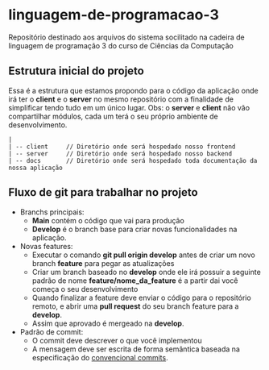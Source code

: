 # linguagem-de-programacao-3

Repositório destinado aos arquivos do sistema socilitado na cadeira de linguagem de programação 3 do curso de Ciências da Computação

## Estrutura inicial do projeto

Essa é a estrutura que estamos propondo para o código da aplicação onde irá ter o **client** e o **server** no mesmo repositório com a finalidade de simplificar tendo tudo em um único lugar. Obs: o **server** e **client** não vão compartilhar módulos, cada um terá o seu próprio ambiente de desenvolvimento.

```
|
| -- client     // Diretório onde será hospedado nosso frontend
| -- server     // Diretório onde será hospedado nosso backend
| -- docs       // Diretório onde será hospedado toda documentação da nossa aplicação
```

## Fluxo de git para trabalhar no projeto

- Branchs principais:
  - **Main** contém o código que vai para produção
  - **Develop** é o branch base para criar novas funcionalidades na aplicação.
- Novas features:
  - Executar o comando **git pull origin develop** antes de criar um novo branch **feature** para pegar as atualizações
  - Criar um branch baseado no **develop** onde ele irá possuir a seguinte padrão de nome **feature/nome_da_feature** é a partir dai você começa o seu desenvolvimento
  - Quando finalizar a feature deve enviar o código para o repositório remoto, e abrir uma **pull request** do seu branch feature para a **develop**.
  - Assim que aprovado é mergeado na **develop**.
- Padrão de commit:
  - O commit deve descrever o que você implementou
  - A mensagem deve ser escrita de forma semântica baseada na especificação do [convencional commits](https://www.conventionalcommits.org/en/v1.0.0/).
